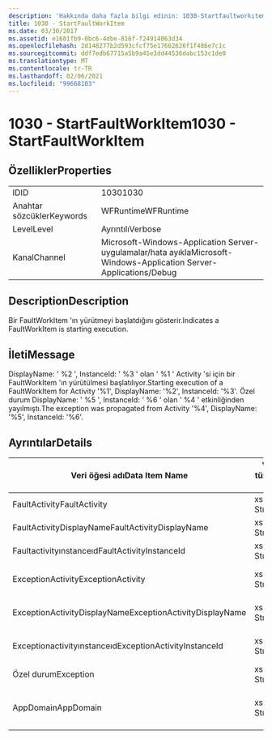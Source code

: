 ```yaml
---
description: 'Hakkında daha fazla bilgi edinin: 1030-Startfaultworkıtem'
title: 1030 - StartFaultWorkItem
ms.date: 03/30/2017
ms.assetid: e1601fb9-0bc6-4dbe-816f-f24914063d34
ms.openlocfilehash: 2d148277b2d593cfcf75e17662626f1f486e7c1c
ms.sourcegitcommit: ddf7edb67715a5b9a45e3dd44536dabc153c1de0
ms.translationtype: MT
ms.contentlocale: tr-TR
ms.lasthandoff: 02/06/2021
ms.locfileid: "99668103"
---
```

# <a name="1030---startfaultworkitem"></a><span data-ttu-id="11a85-103">1030 - StartFaultWorkItem</span><span class="sxs-lookup"><span data-stu-id="11a85-103">1030 - StartFaultWorkItem</span></span>

## <a name="properties"></a><span data-ttu-id="11a85-104">Özellikler</span><span class="sxs-lookup"><span data-stu-id="11a85-104">Properties</span></span>  
  
|||  
|-|-|  
|<span data-ttu-id="11a85-105">ID</span><span class="sxs-lookup"><span data-stu-id="11a85-105">ID</span></span>|<span data-ttu-id="11a85-106">1030</span><span class="sxs-lookup"><span data-stu-id="11a85-106">1030</span></span>|  
|<span data-ttu-id="11a85-107">Anahtar sözcükler</span><span class="sxs-lookup"><span data-stu-id="11a85-107">Keywords</span></span>|<span data-ttu-id="11a85-108">WFRuntime</span><span class="sxs-lookup"><span data-stu-id="11a85-108">WFRuntime</span></span>|  
|<span data-ttu-id="11a85-109">Level</span><span class="sxs-lookup"><span data-stu-id="11a85-109">Level</span></span>|<span data-ttu-id="11a85-110">Ayrıntılı</span><span class="sxs-lookup"><span data-stu-id="11a85-110">Verbose</span></span>|  
|<span data-ttu-id="11a85-111">Kanal</span><span class="sxs-lookup"><span data-stu-id="11a85-111">Channel</span></span>|<span data-ttu-id="11a85-112">Microsoft-Windows-Application Server-uygulamalar/hata ayıkla</span><span class="sxs-lookup"><span data-stu-id="11a85-112">Microsoft-Windows-Application Server-Applications/Debug</span></span>|  
  
## <a name="description"></a><span data-ttu-id="11a85-113">Description</span><span class="sxs-lookup"><span data-stu-id="11a85-113">Description</span></span>  

 <span data-ttu-id="11a85-114">Bir FaultWorkItem 'ın yürütmeyi başlatdığını gösterir.</span><span class="sxs-lookup"><span data-stu-id="11a85-114">Indicates a FaultWorkItem is starting execution.</span></span>  
  
## <a name="message"></a><span data-ttu-id="11a85-115">İleti</span><span class="sxs-lookup"><span data-stu-id="11a85-115">Message</span></span>  

 <span data-ttu-id="11a85-116">DisplayName: ' %2 ', InstanceId: ' %3 ' olan ' %1 ' Activity 'si için bir FaultWorkItem 'ın yürütülmesi başlatılıyor.</span><span class="sxs-lookup"><span data-stu-id="11a85-116">Starting execution of a FaultWorkItem for Activity '%1', DisplayName: '%2', InstanceId: '%3'.</span></span>  <span data-ttu-id="11a85-117">Özel durum DisplayName: ' %5 ', InstanceId: ' %6 ' olan ' %4 ' etkinliğinden yayılmıştı.</span><span class="sxs-lookup"><span data-stu-id="11a85-117">The exception was propagated from Activity '%4', DisplayName: '%5', InstanceId: '%6'.</span></span>  
  
## <a name="details"></a><span data-ttu-id="11a85-118">Ayrıntılar</span><span class="sxs-lookup"><span data-stu-id="11a85-118">Details</span></span>  
  
|<span data-ttu-id="11a85-119">Veri öğesi adı</span><span class="sxs-lookup"><span data-stu-id="11a85-119">Data Item Name</span></span>|<span data-ttu-id="11a85-120">Veri öğesi türü</span><span class="sxs-lookup"><span data-stu-id="11a85-120">Data Item Type</span></span>|<span data-ttu-id="11a85-121">Description</span><span class="sxs-lookup"><span data-stu-id="11a85-121">Description</span></span>|  
|--------------------|--------------------|-----------------|  
|<span data-ttu-id="11a85-122">FaultActivity</span><span class="sxs-lookup"><span data-stu-id="11a85-122">FaultActivity</span></span>|<span data-ttu-id="11a85-123">xs: String</span><span class="sxs-lookup"><span data-stu-id="11a85-123">xs:string</span></span>|<span data-ttu-id="11a85-124">Hata etkinliğinin tür adı.</span><span class="sxs-lookup"><span data-stu-id="11a85-124">The type name of the fault activity.</span></span>|  
|<span data-ttu-id="11a85-125">FaultActivityDisplayName</span><span class="sxs-lookup"><span data-stu-id="11a85-125">FaultActivityDisplayName</span></span>|<span data-ttu-id="11a85-126">xs: String</span><span class="sxs-lookup"><span data-stu-id="11a85-126">xs:string</span></span>|<span data-ttu-id="11a85-127">Hata etkinliğinin görünen adı.</span><span class="sxs-lookup"><span data-stu-id="11a85-127">The display name of the fault activity.</span></span>|  
|<span data-ttu-id="11a85-128">Faultactivityınstanceıd</span><span class="sxs-lookup"><span data-stu-id="11a85-128">FaultActivityInstanceId</span></span>|<span data-ttu-id="11a85-129">xs: String</span><span class="sxs-lookup"><span data-stu-id="11a85-129">xs:string</span></span>|<span data-ttu-id="11a85-130">Hata etkinliğinin örnek kimliği.</span><span class="sxs-lookup"><span data-stu-id="11a85-130">The instance id of the fault activity.</span></span>|  
|<span data-ttu-id="11a85-131">ExceptionActivity</span><span class="sxs-lookup"><span data-stu-id="11a85-131">ExceptionActivity</span></span>|<span data-ttu-id="11a85-132">xs: String</span><span class="sxs-lookup"><span data-stu-id="11a85-132">xs:string</span></span>|<span data-ttu-id="11a85-133">Özel durumu oluşturan etkinliğin tür adı.</span><span class="sxs-lookup"><span data-stu-id="11a85-133">The type name of the activity that threw the exception.</span></span>|  
|<span data-ttu-id="11a85-134">ExceptionActivityDisplayName</span><span class="sxs-lookup"><span data-stu-id="11a85-134">ExceptionActivityDisplayName</span></span>|<span data-ttu-id="11a85-135">xs: String</span><span class="sxs-lookup"><span data-stu-id="11a85-135">xs:string</span></span>|<span data-ttu-id="11a85-136">Özel durumu oluşturan etkinliğin görünen adı.</span><span class="sxs-lookup"><span data-stu-id="11a85-136">The display name of the activity that threw the exception.</span></span>|  
|<span data-ttu-id="11a85-137">Exceptionactivityınstanceıd</span><span class="sxs-lookup"><span data-stu-id="11a85-137">ExceptionActivityInstanceId</span></span>|<span data-ttu-id="11a85-138">xs: String</span><span class="sxs-lookup"><span data-stu-id="11a85-138">xs:string</span></span>|<span data-ttu-id="11a85-139">Özel durumu oluşturan etkinliğin örnek kimliği.</span><span class="sxs-lookup"><span data-stu-id="11a85-139">The instance id of the activity that threw the exception.</span></span>|  
|<span data-ttu-id="11a85-140">Özel durum</span><span class="sxs-lookup"><span data-stu-id="11a85-140">Exception</span></span>|<span data-ttu-id="11a85-141">xs: String</span><span class="sxs-lookup"><span data-stu-id="11a85-141">xs:string</span></span>|<span data-ttu-id="11a85-142">Özel durum için özel durum ayrıntıları</span><span class="sxs-lookup"><span data-stu-id="11a85-142">The exception details for the exception</span></span>|  
|<span data-ttu-id="11a85-143">AppDomain</span><span class="sxs-lookup"><span data-stu-id="11a85-143">AppDomain</span></span>|<span data-ttu-id="11a85-144">xs: String</span><span class="sxs-lookup"><span data-stu-id="11a85-144">xs:string</span></span>|<span data-ttu-id="11a85-145">AppDomain. CurrentDomain. FriendlyName tarafından döndürülen dize.</span><span class="sxs-lookup"><span data-stu-id="11a85-145">The string returned by AppDomain.CurrentDomain.FriendlyName.</span></span>|
